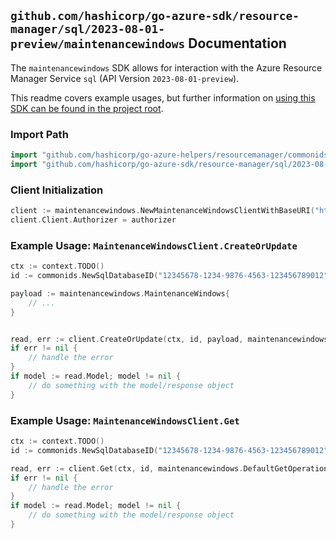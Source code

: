 
## `github.com/hashicorp/go-azure-sdk/resource-manager/sql/2023-08-01-preview/maintenancewindows` Documentation

The `maintenancewindows` SDK allows for interaction with the Azure Resource Manager Service `sql` (API Version `2023-08-01-preview`).

This readme covers example usages, but further information on [using this SDK can be found in the project root](https://github.com/hashicorp/go-azure-sdk/tree/main/docs).

### Import Path

```go
import "github.com/hashicorp/go-azure-helpers/resourcemanager/commonids"
import "github.com/hashicorp/go-azure-sdk/resource-manager/sql/2023-08-01-preview/maintenancewindows"
```


### Client Initialization

```go
client := maintenancewindows.NewMaintenanceWindowsClientWithBaseURI("https://management.azure.com")
client.Client.Authorizer = authorizer
```


### Example Usage: `MaintenanceWindowsClient.CreateOrUpdate`

```go
ctx := context.TODO()
id := commonids.NewSqlDatabaseID("12345678-1234-9876-4563-123456789012", "example-resource-group", "serverValue", "databaseValue")

payload := maintenancewindows.MaintenanceWindows{
	// ...
}


read, err := client.CreateOrUpdate(ctx, id, payload, maintenancewindows.DefaultCreateOrUpdateOperationOptions())
if err != nil {
	// handle the error
}
if model := read.Model; model != nil {
	// do something with the model/response object
}
```


### Example Usage: `MaintenanceWindowsClient.Get`

```go
ctx := context.TODO()
id := commonids.NewSqlDatabaseID("12345678-1234-9876-4563-123456789012", "example-resource-group", "serverValue", "databaseValue")

read, err := client.Get(ctx, id, maintenancewindows.DefaultGetOperationOptions())
if err != nil {
	// handle the error
}
if model := read.Model; model != nil {
	// do something with the model/response object
}
```
